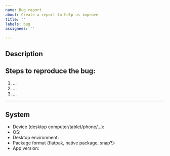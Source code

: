 ```yaml
---
name: Bug report
about: Create a report to help us improve
title: ''
labels: bug
assignees: ''

---
```


## Description

<!--Describe the bug, clearly and concisely-->

<!--If applicable, add screenshots to help explain your problem.-->

## Steps to reproduce the bug:

1. ...
2. ...
3. ...

----

## System

<!-- Please complete the following informations: -->

- Device (desktop computer/tablet/phone/...):
- OS:
- Desktop environment:
- Package format (flatpak, native package, snap?):
- App version:

